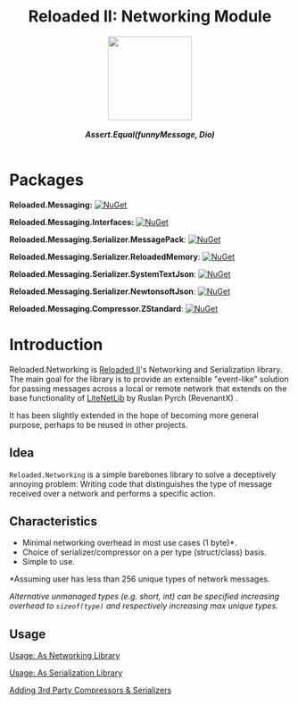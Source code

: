 <div align="center">
	<h1>Reloaded II: Networking Module</h1>
	<img src="https://i.imgur.com/BjPn7rU.png" width="150" align="center" />
	<br/> <br/>
	<strong><i>Assert.Equal(funnyMessage, Dio)</i></strong>
	<br/> <br/>
</div>

# Packages
**Reloaded.Messaging:** <a href="https://www.nuget.org/packages/Reloaded.Messaging"><img src="https://img.shields.io/nuget/v/Reloaded.Messaging.svg" alt="NuGet" /></a>

**Reloaded.Messaging.Interfaces:** <a href="https://www.nuget.org/packages/Reloaded.Messaging.Interfaces"><img src="https://img.shields.io/nuget/v/Reloaded.Messaging.Interfaces.svg" alt="NuGet" /></a>

**Reloaded.Messaging.Serializer.MessagePack**:  <a href="https://www.nuget.org/packages/Reloaded.Messaging.Serializer.MessagePack"><img src="https://img.shields.io/nuget/v/Reloaded.Messaging.Serializer.MessagePack.svg" alt="NuGet" /></a>

**Reloaded.Messaging.Serializer.ReloadedMemory**: <a href="https://www.nuget.org/packages/Reloaded.Messaging.Serializer.ReloadedMemory"><img src="https://img.shields.io/nuget/v/Reloaded.Messaging.Serializer.ReloadedMemory.svg" alt="NuGet" /></a>

**Reloaded.Messaging.Serializer.SystemTextJson**: <a href="https://www.nuget.org/packages/Reloaded.Messaging.Serializer.SystemTextJson"><img src="https://img.shields.io/nuget/v/Reloaded.Messaging.Serializer.SystemTextJson.svg" alt="NuGet" /></a>

**Reloaded.Messaging.Serializer.NewtonsoftJson**: <a href="https://www.nuget.org/packages/Reloaded.Messaging.Serializer.NewtonsoftJson"><img src="https://img.shields.io/nuget/v/Reloaded.Messaging.Serializer.NewtonsoftJson.svg" alt="NuGet" /></a>

**Reloaded.Messaging.Compressor.ZStandard**: <a href="https://www.nuget.org/packages/Reloaded.Messaging.Compressor.ZStandard"><img src="https://img.shields.io/nuget/v/Reloaded.Messaging.Compressor.ZStandard.svg" alt="NuGet" /></a>

# Introduction
Reloaded.Networking is [Reloaded II](https://github.com/Reloaded-Project/Reloaded-II/)'s Networking and Serialization library. The main goal for the library is to provide an extensible "event-like" solution for passing messages across a local or remote network that extends on the base functionality of [LiteNetLib](https://github.com/RevenantX/LiteNetLib) by Ruslan Pyrch (RevenantX) .

It has been slightly extended in the hope of becoming more general purpose, perhaps to be reused in other projects.

## Idea
`Reloaded.Networking` is a simple barebones library to solve a deceptively annoying problem: Writing code that distinguishes the type of message received over a network and performs a specific action.

## Characteristics
- Minimal networking overhead in most use cases (1 byte)*.
- Choice of serializer/compressor on a per type (struct/class) basis.
- Simple to use.

*Assuming user has less than 256 unique types of network messages. 

*Alternative unmanaged types (e.g. short, int) can be specified increasing overhead to `sizeof(type)` and respectively increasing max unique types.*

## Usage

[Usage: As Networking Library](./Docs/UseAsNetworkingLibrary.md)

[Usage: As Serialization Library](./Docs/UseAsSerializationLibrary.md)

[Adding 3rd Party Compressors & Serializers](./Docs/ImplementingCompressorsSerializers.md)

